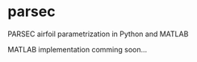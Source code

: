 # parsec
PARSEC airfoil parametrization in Python and MATLAB

MATLAB implementation comming soon...

